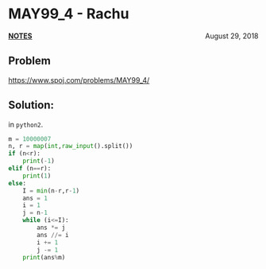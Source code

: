 # MAY99_4 - Rachu

<p style="text-align:left;"><a href="../../../notes.html"><b>NOTES</b></a> <span style="float:right;">         August 29, 2018 </span></p>

## Problem

<a href="https://www.spoj.com/problems/MAY99_4/" target="_blank">https://www.spoj.com/problems/MAY99_4/</a>

## Solution:

in `python2`.

```python
m = 10000007
n, r = map(int,raw_input().split())
if (n<r):
    print(-1)
elif (n==r):
    print(1)
else:
    I = min(n-r,r-1)
    ans = 1
    i = 1
    j = n-1
    while (i<=I):
        ans *= j
        ans //= i
        i += 1
        j -= 1
    print(ans%m)
```
